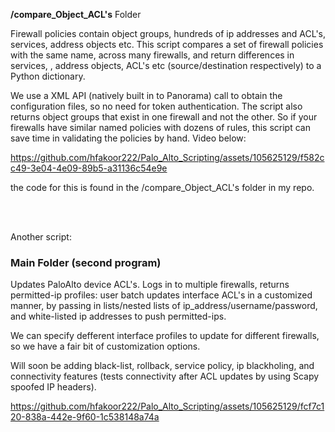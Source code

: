 
**/compare_Object_ACL's**  Folder

Firewall policies contain object groups, hundreds of ip addresses and ACL's, services, address objects etc.  This script compares a set of firewall policies with the same name, across many firewalls,  and return differences in services, , address objects, ACL's etc (source/destination respectively)  to a Python dictionary.  

  

We use a XML API (natively built in to Panorama) call to obtain the configuration files, so no need for token authentication.  The script also returns object groups that exist in one firewall and not the other.  So if your firewalls have similar named policies with dozens of rules, this script can save time in validating the policies by hand. Video below:


https://github.com/hfakoor222/Palo_Alto_Scripting/assets/105625129/f582cc49-3e04-4e09-89b5-a31136c54e9e

the code for this is found in the /compare_Object_ACL's folder
in my repo.    

  


<br/>
<br/>
      









  



        
  
Another script:
 ### Main Folder (second program)
Updates PaloAlto device ACL's. Logs in to multiple firewalls, returns permitted-ip profiles: 
user batch updates interface ACL's in a customized manner, by passing in lists/nested lists of ip_address/username/password,
and white-listed ip addresses to push permitted-ips. 


We can specify defferent interface profiles to update for different firewalls, so we have a fair bit of customization options.


Will soon be adding black-list, rollback, service policy, ip blackholing, and connectivity features (tests connectivity after ACL updates by using Scapy spoofed IP headers).




https://github.com/hfakoor222/Palo_Alto_Scripting/assets/105625129/fcf7c120-838a-442e-9f60-1c538148a74a


